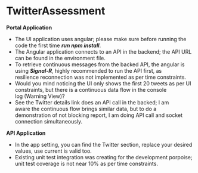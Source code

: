 
# TwitterAssessment

**Portal Application**

 - The UI application uses angular; please make sure before running the
   code the first time ***run npm install***.
 - The Angular application connects to an API in the backend; the API
   URL can be found in the environment file.
 - To retrieve continuous messages from the backed API, the angular is  
   using ***Signal-R***, highly recommended to run  the API first, as   
   resilience reconnection was not implemented as per time constraints.
 - Would you mind noticing the UI only shows the first 20 tweets as per 
   UI constraints, but there is a continuous data flow in the console   
   log (Warning View)?
 - See the Twitter details link does an API call in the backed; I am   
   aware the continuous flow brings similar data, but to do a   
   demonstration of not blocking report, I am doing API call and socket 
   connection simultaneously.

**API Application**

 - In the app setting, you can find the Twitter section, replace your
   desired values, use current is valid too.
 - Existing unit test integration was creating for the development
   porpoise; unit test coverage is not near 10% as per time constraints.
